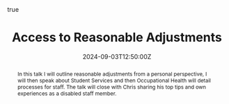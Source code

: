 ---
title: "Access to Reasonable Adjustments"
event: September monthly meeting for the Centre for Mathematical Modelling of Infectious Diseases (CMMID)
location: Hybrid, Keppel Street LG-81 and Online, Worldwide
summary: How to access reasonable adjustments as an Early Career Researcher (ECR) and beyond
abstract: "In this talk I will outline reasonable adjustments from a personal perspective, I will then speak about Student Services and then Occupational Health will detail processes for staff. The talk will close with Chris sharing his top tips and own experiences as a disabled staff member."

# Talk start and end times.
#   End time can optionally be hidden by prefixing the line with `#`.
date: "2024-09-03T12:50:00Z"
#date_end: "2030-06-01T15:00:00Z"
#all_day: false

# Schedule page publish date (NOT talk date).
publishDate: "2024-09-03T00:00:00Z"

authors:
  - Em Prestige
  - Chris Grundy
  - Lina Ahmed
  - Sarah Joomun
tags: [Accessibility]

# Is this a featured talk? (true/false)
featured: false

#links:
#- icon: twitter
#  icon_pack: fab
#  name: Follow
#  url: https://twitter.com/georgecushen
#url_code: ""
url_slides: https://docs.google.com/presentation/d/1Itk3_uL6_fDMXkmn3IVCkpGG-kW_F2S5f0lWUt_-kPk/edit?usp=sharing
#url_pdf: ""
#url_video: ""

# Markdown Slides (optional).
#   Associate this talk with Markdown slides.
#   Simply enter your slide deck's filename without extension.
#   E.g. `slides = "example-slides"` references `content/slides/example-slides.md`.
#   Otherwise, set `slides = ""`.

# Projects (optional).
#   Associate this post with one or more of your projects.
#   Simply enter your project's folder or file name without extension.
#   E.g. `projects = ["internal-project"]` references `content/project/deep-learning/index.md`.
#   Otherwise, set `projects = []`.
projects:
  - accessibility

# Enable math on this page?
math: true
---